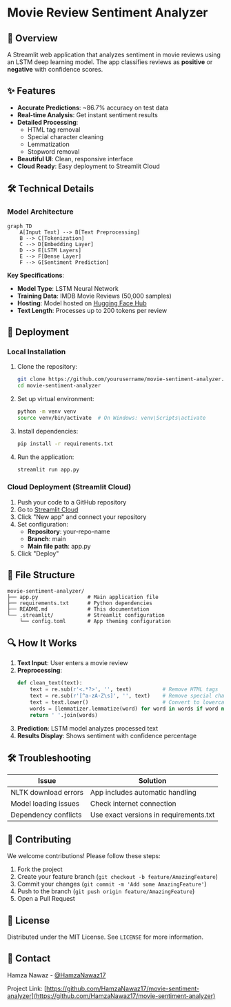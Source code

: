 # Movie Review Sentiment Analyzer


## 📝 Overview

A Streamlit web application that analyzes sentiment in movie reviews using an LSTM deep learning model. The app classifies reviews as **positive** or **negative** with confidence scores.

## ✨ Features

- **Accurate Predictions**: ~86.7% accuracy on test data
- **Real-time Analysis**: Get instant sentiment results
- **Detailed Processing**:
  - HTML tag removal
  - Special character cleaning
  - Lemmatization
  - Stopword removal
- **Beautiful UI**: Clean, responsive interface
- **Cloud Ready**: Easy deployment to Streamlit Cloud

## 🛠️ Technical Details

### Model Architecture
```mermaid
graph TD
    A[Input Text] --> B[Text Preprocessing]
    B --> C[Tokenization]
    C --> D[Embedding Layer]
    D --> E[LSTM Layers]
    E --> F[Dense Layer]
    F --> G[Sentiment Prediction]
```

**Key Specifications**:
- **Model Type**: LSTM Neural Network
- **Training Data**: IMDB Movie Reviews (50,000 samples)
- **Hosting**: Model hosted on [Hugging Face Hub](https://huggingface.co/HamzaNawaz17/MovieSentimentAnalyzer)
- **Text Length**: Processes up to 200 tokens per review

## 🚀 Deployment

### Local Installation

1. Clone the repository:
   ```bash
   git clone https://github.com/yourusername/movie-sentiment-analyzer.git
   cd movie-sentiment-analyzer
   ```

2. Set up virtual environment:
   ```bash
   python -m venv venv
   source venv/bin/activate  # On Windows: venv\Scripts\activate
   ```

3. Install dependencies:
   ```bash
   pip install -r requirements.txt
   ```

4. Run the application:
   ```bash
   streamlit run app.py
   ```

### Cloud Deployment (Streamlit Cloud)

1. Push your code to a GitHub repository
2. Go to [Streamlit Cloud](https://streamlit.io/cloud)
3. Click "New app" and connect your repository
4. Set configuration:
   - **Repository**: your-repo-name
   - **Branch**: main
   - **Main file path**: app.py
5. Click "Deploy"

## 📂 File Structure

```
movie-sentiment-analyzer/
├── app.py                # Main application file
├── requirements.txt      # Python dependencies
├── README.md             # This documentation
└── .streamlit/           # Streamlit configuration
    └── config.toml       # App theming configuration
```

## 🔍 How It Works

1. **Text Input**: User enters a movie review
2. **Preprocessing**:
   ```python
   def clean_text(text):
       text = re.sub(r'<.*?>', '', text)          # Remove HTML tags
       text = re.sub(r'[^a-zA-Z\s]', '', text)    # Remove special chars
       text = text.lower()                        # Convert to lowercase
       words = [lemmatizer.lemmatize(word) for word in words if word not in stop_words]
       return ' '.join(words)
   ```
3. **Prediction**: LSTM model analyzes processed text
4. **Results Display**: Shows sentiment with confidence percentage

## 🛠 Troubleshooting

| Issue | Solution |
|-------|----------|
| NLTK download errors | App includes automatic handling |
| Model loading issues | Check internet connection |
| Dependency conflicts | Use exact versions in requirements.txt |

## 🤝 Contributing

We welcome contributions! Please follow these steps:

1. Fork the project
2. Create your feature branch (`git checkout -b feature/AmazingFeature`)
3. Commit your changes (`git commit -m 'Add some AmazingFeature'`)
4. Push to the branch (`git push origin feature/AmazingFeature`)
5. Open a Pull Request

## 📜 License

Distributed under the MIT License. See `LICENSE` for more information.

## 📧 Contact

Hamza Nawaz - [@HamzaNawaz17](https://github.com/HamzaNawaz17)

Project Link: [https://github.com/HamzaNawaz17/movie-sentiment-analyzer](https://github.com/HamzaNawaz17/movie-sentiment-analyzer)
